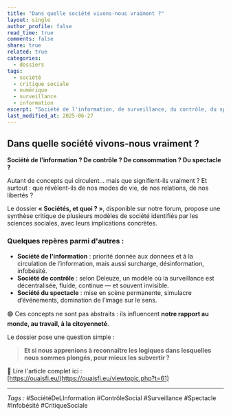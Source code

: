 ```yaml
---
title: "Dans quelle société vivons-nous vraiment ?"
layout: single
author_profile: false
read_time: true
comments: false
share: true
related: true
categories:
  - dossiers
tags:
  - société
  - critique sociale
  - numérique
  - surveillance
  - information
excerpt: "Société de l'information, de surveillance, du contrôle, du spectacle... Derrière les mots, des réalités qui façonnent nos vies."
last_modified_at: 2025-06-27
---
```


## Dans quelle société vivons-nous vraiment ?

**Société de l'information ? De contrôle ? De consommation ? Du spectacle ?**

Autant de concepts qui circulent... mais que signifient-ils vraiment ? Et surtout : que révèlent-ils de nos modes de vie, de nos relations, de nos libertés ?

Le dossier **« Sociétés, et quoi ? »**, disponible sur notre forum, propose une synthèse critique de plusieurs modèles de société identifiés par les sciences sociales, avec leurs implications concrètes.

### Quelques repères parmi d'autres :
- **Société de l'information** : priorité donnée aux données et à la circulation de l’information, mais aussi surcharge, désinformation, infobésité.
- **Société de contrôle** : selon Deleuze, un modèle où la surveillance est décentralisée, fluide, continue — et souvent invisible.
- **Société du spectacle** : mise en scène permanente, simulacre d’événements, domination de l’image sur le sens.

🟢 Ces concepts ne sont pas abstraits : ils influencent **notre rapport au monde, au travail, à la citoyenneté**.

Le dossier pose une question simple :  
> **Et si nous apprenions à reconnaître les logiques dans lesquelles nous sommes plongés, pour mieux les subvertir ?**

📘 Lire l'article complet ici : [https://ouaisfi.eu/(https://ouaisfi.eu/viewtopic.php?t=61)

---

_Tags :_ #SociétéDeLInformation #ContrôleSocial #Surveillance #Spectacle #Infobésité #CritiqueSociale
